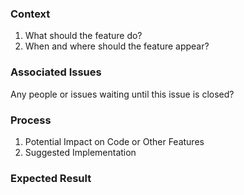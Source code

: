 ### Context
1. What should the feature do?
2. When and where should the feature appear?

### Associated Issues
Any people or issues waiting until this issue is closed?

### Process
1. Potential Impact on Code or Other Features
2. Suggested Implementation

### Expected Result
